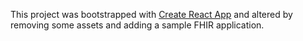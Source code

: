 This project was bootstrapped with [Create React App](https://github.com/facebook/create-react-app) and
altered by removing some assets and adding a sample FHIR application.
